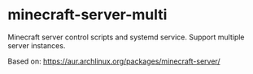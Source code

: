 minecraft-server-multi
======================

Minecraft server control scripts and systemd service. Support multiple server instances.  
  
Based on: https://aur.archlinux.org/packages/minecraft-server/
